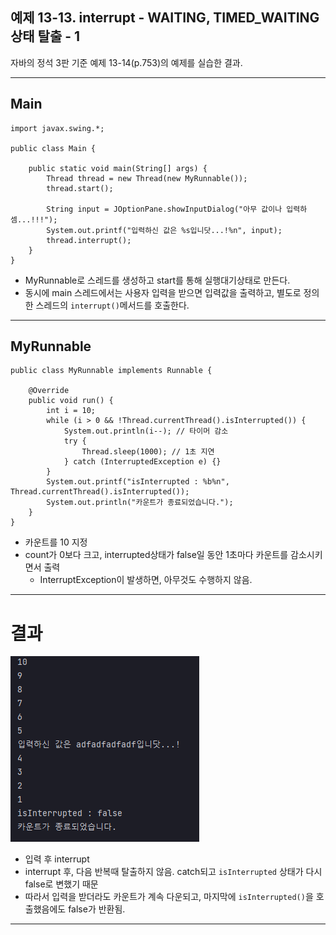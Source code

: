 
## 예제 13-13. interrupt - WAITING, TIMED_WAITING 상태 탈출 - 1

자바의 정석 3판 기준 예제 13-14(p.753)의 예제를 실습한 결과.

---

## Main

```
import javax.swing.*;

public class Main {

    public static void main(String[] args) {
        Thread thread = new Thread(new MyRunnable());
        thread.start();

        String input = JOptionPane.showInputDialog("아무 값이나 입력하셈...!!!");
        System.out.printf("입력하신 값은 %s입니닷...!%n", input);
        thread.interrupt();
    }
}
```
- MyRunnable로 스레드를 생성하고 start를 통해 실행대기상태로 만든다.
- 동시에 main 스레드에서는 사용자 입력을 받으면 입력값을 출력하고, 별도로 정의한 스레드의 `interrupt()`메서드를 호출한다.

---

## MyRunnable

```
public class MyRunnable implements Runnable {

    @Override
    public void run() {
        int i = 10;
        while (i > 0 && !Thread.currentThread().isInterrupted()) {
            System.out.println(i--); // 타이머 감소
            try {
                Thread.sleep(1000); // 1초 지연
            } catch (InterruptedException e) {}
        }
        System.out.printf("isInterrupted : %b%n", Thread.currentThread().isInterrupted());
        System.out.println("카운트가 종료되었습니다.");
    }
}
```
- 카운트를 10 지정
- count가 0보다 크고, interrupted상태가 false일 동안 1초마다 카운트를 감소시키면서 출력
  - InterruptException이 발생하면, 아무것도 수행하지 않음.

---

# 결과

![Result.png](Result.png)
- 입력 후 interrupt
- interrupt 후, 다음 반복때 탈출하지 않음. catch되고 `isInterrupted` 상태가 다시 false로 변했기 때문
- 따라서 입력을 받더라도 카운트가 계속 다운되고, 마지막에 `isInterrupted()`을 호출했음에도 false가 반환됨.

---